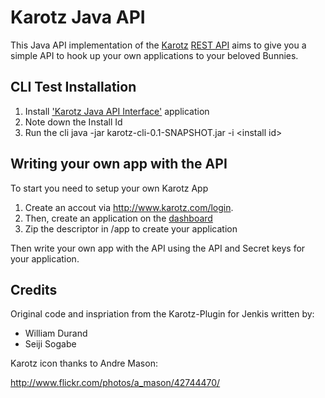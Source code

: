 Karotz Java API
=======================

This Java API implementation of the [Karotz](http://www.karotz.com/) [REST API](http://dev.karotz.com/api/) aims to give you a simple API to hook up your own applications to your beloved Bunnies.


CLI Test Installation
----------------------

1. Install ['Karotz Java API Interface'](http://www.karotz.com/appz/home) application
2. Note down the Install Id
3. Run the cli java -jar karotz-cli-0.1-SNAPSHOT.jar -i \<install id\>

Writing your own app with the API
---------------------------------

To start you need to setup your own Karotz App

1. Create an accout via http://www.karotz.com/login.
2. Then, create an application on the [dashboard](http://www.karotz.com/lab/app/dashboard)
3. Zip the descriptor in /app to create your application

Then write your own app with the API using the API and Secret keys for your application.


Credits
-------

Original code and inspriation from the Karotz-Plugin for Jenkis written by:

* William Durand
* Seiji Sogabe

Karotz icon thanks to Andre Mason:

http://www.flickr.com/photos/a_mason/42744470/
